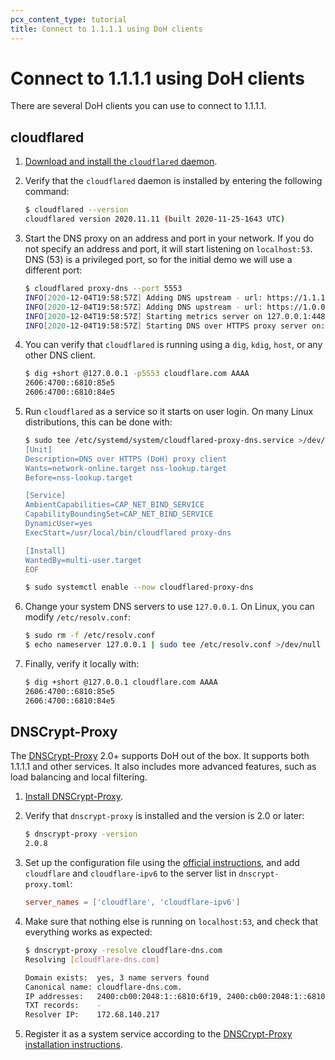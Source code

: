 ```yaml
---
pcx_content_type: tutorial
title: Connect to 1.1.1.1 using DoH clients
---
```


# Connect to 1.1.1.1 using DoH clients

There are several DoH clients you can use to connect to 1.1.1.1.

## cloudflared

1. [Download and install the `cloudflared` daemon](/cloudflare-one/connections/connect-apps/install-and-setup/installation/).
2. Verify that the `cloudflared` daemon is installed by entering the following command:

   ```sh
   $ cloudflared --version
   cloudflared version 2020.11.11 (built 2020-11-25-1643 UTC)
   ```

3. Start the DNS proxy on an address and port in your network. If you do not specify an address and port, it will start listening on `localhost:53`. DNS (53) is a privileged port, so for the initial demo we will use a different port:

   ```sh
   $ cloudflared proxy-dns --port 5553
   INFO[2020-12-04T19:58:57Z] Adding DNS upstream - url: https://1.1.1.1/dns-query
   INFO[2020-12-04T19:58:57Z] Adding DNS upstream - url: https://1.0.0.1/dns-query
   INFO[2020-12-04T19:58:57Z] Starting metrics server on 127.0.0.1:44841/metrics
   INFO[2020-12-04T19:58:57Z] Starting DNS over HTTPS proxy server on: dns://localhost:5553
   ```

4. You can verify that `cloudflared` is running using a `dig`, `kdig`, `host`, or any other DNS client.

   ```sh
   $ dig +short @127.0.0.1 -p5553 cloudflare.com AAAA
   2606:4700::6810:85e5
   2606:4700::6810:84e5
   ```

5. Run `cloudflared` as a service so it starts on user login. On many Linux distributions, this can be done with:

   ```bash
   $ sudo tee /etc/systemd/system/cloudflared-proxy-dns.service >/dev/null <<EOF
   [Unit]
   Description=DNS over HTTPS (DoH) proxy client
   Wants=network-online.target nss-lookup.target
   Before=nss-lookup.target

   [Service]
   AmbientCapabilities=CAP_NET_BIND_SERVICE
   CapabilityBoundingSet=CAP_NET_BIND_SERVICE
   DynamicUser=yes
   ExecStart=/usr/local/bin/cloudflared proxy-dns

   [Install]
   WantedBy=multi-user.target
   EOF

   $ sudo systemctl enable --now cloudflared-proxy-dns
   ```

6. Change your system DNS servers to use `127.0.0.1`. On Linux, you can modify `/etc/resolv.conf`:

   ```sh
   $ sudo rm -f /etc/resolv.conf
   $ echo nameserver 127.0.0.1 | sudo tee /etc/resolv.conf >/dev/null
   ```

7. Finally, verify it locally with:

   ```sh
   $ dig +short @127.0.0.1 cloudflare.com AAAA
   2606:4700::6810:85e5
   2606:4700::6810:84e5
   ```

## DNSCrypt-Proxy

The [DNSCrypt-Proxy](https://dnscrypt.info) 2.0+ supports DoH out of the box. It supports both 1.1.1.1 and other services. It also includes more advanced features, such as load balancing and local filtering.

1. [Install DNSCrypt-Proxy](https://github.com/jedisct1/dnscrypt-proxy/wiki/installation).
2. Verify that `dnscrypt-proxy` is installed and the version is 2.0 or later:

   ```sh
   $ dnscrypt-proxy -version
   2.0.8
   ```

3. Set up the configuration file using the [official instructions](https://github.com/jedisct1/dnscrypt-proxy/wiki/installation#setting-up-dnscrypt-proxy), and add `cloudflare` and `cloudflare-ipv6` to the server list in `dnscrypt-proxy.toml`:

   ```toml
   server_names = ['cloudflare', 'cloudflare-ipv6']
   ```

4. Make sure that nothing else is running on `localhost:53`, and check that everything works as expected:

   ```sh
   $ dnscrypt-proxy -resolve cloudflare-dns.com
   Resolving [cloudflare-dns.com]

   Domain exists:  yes, 3 name servers found
   Canonical name: cloudflare-dns.com.
   IP addresses:   2400:cb00:2048:1::6810:6f19, 2400:cb00:2048:1::6810:7019, 104.16.111.25, 104.16.112.25
   TXT records:    -
   Resolver IP:    172.68.140.217
   ```

5. Register it as a system service according to the [DNSCrypt-Proxy installation instructions](https://github.com/jedisct1/dnscrypt-proxy/wiki/installation).
